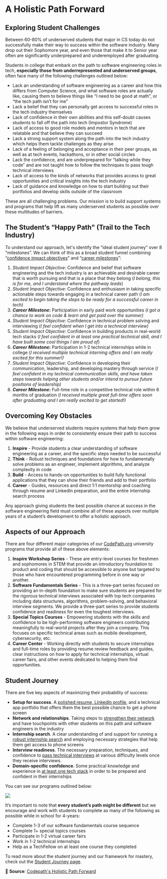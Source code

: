 # A Holistic Path Forward

## Exploring Student Challenges

Between 60-80% of underserved students that major in CS today do not successfully make their way to success within the software industry. Many drop out their Sophomore year, and even those that make it to Senior year often are significantly underprepared and underemployed after graduating.

Students in college that embark on the path to software engineering roles in tech, **especially those from underrepresented and underserved groups**, often face many of the following challenges outlined below:

* Lack an understanding of software engineering as a career and how this differs from Computer Science, and what software roles are actually like, causing them to believe things like “I need to be good at math”, or “the tech path isn’t for me”
* Lack a belief that they can personally get access to successful roles in the tech industry themselves
* Lack of confidence in their own abilities and this self-doubt causes students to fall off the path into tech \(Impostor Syndrome\)
* Lack of access to good role models and mentors in tech that are relatable and that believe they can succeed
* Lack a strong support system along the path into the tech industry which helps them tackle challenges as they arise
* Lack of a feeling of belonging and acceptance in their peer groups, as well as at tech events, hackathons, or in other social circles
* Lack the confidence, and are underprepared for “talking while they code” and are not taught how to follow the techniques to pass tough technical interviews
* Lack of access to the kinds of networks that provides access to great opportunities and critical insights into the tech industry
* Lack of guidance and knowledge on how to start building out their portfolios and develop skills outside of the classroom

These are all challenging problems. Our mission is to build support systems and programs that help lift as many underserved students as possible over these multitudes of barriers.

## The Student’s “Happy Path" \(Trail to the Tech Industry\)

To understand our approach, let's identify the “ideal student journey” over 8 “milestones”. We can think of this as a broad student funnel combining “[confidence impact objectives](student-impact.md)” and “[career milestones](student-journey.md)”:

1. _Student Impact Objective_: Confidence and belief that software engineering and the tech industry is an achievable and desirable career that is worth pursuing and that is a place that they belong \(_I belong, this is for me, and I understand where the pathway leads_\)
2. _Student Impact Objective_: Confidence and enthusiasm in taking specific actionable steps towards engaging in a technical career path \(_I am excited to begin taking the steps to be ready for a successful career in tech\)_
3. _**Career Milestone**_**:** Participation in early paid work opportunities \(_I got a chance to work on code & learn and get paid over the summer\)_
4. _Student Impact Objective_: Confidence in technical problem solving and interviewing \(_I feel confident when I get into a technical interview\)_
5. _Student Impact Objective_: Confidence in building products in real-world tech stacks \(_I feel confident in at least one practical technical skill, and I have built some cool things I am proud of_\)
6. _**Career Milestone**_**:** Participation in 1-2 technical internships while in college \(_I received multiple technical interning offers and I am really excited for this summer!\)_
7. _Student Impact Objective_: Confidence in developing their communication, leadership, and developing mastery through service \(_I feel confident in my technical communication skills, and have taken steps towards helping other students and/or intend to pursue future positions of leadership\)_
8. _**Career Milestone**_**:** Full-time role in a competitive technical role within 6 months of graduation \(_I received multiple great full-time offers soon after graduating and I am really excited to get started!\)_

## Overcoming Key Obstacles

We believe that underserved students require systems that help them grow in the following ways in order to consistently ensure their path to success within software engineering:

1. **Inspire** - Provide students a clear understanding of software engineering as a career, and the specific steps needed to be successful
2. **Think** - Robust techniques and foundations for how to fundamentally solve problems as an engineer, implement algorithms, and analyze complexity in code
3. **Build** - Access to hands-on opportunities to build fully functional applications that they can show their friends and add to their portfolio
4. **Career** - Guides, resources and direct 1:1 mentorship and coaching through resume and LinkedIn preparation, and the entire internship search process

Any approach giving students the best possible chance at success in the software engineering field must combine all of these aspects over multiple years of a student’s development to offer a holistic approach.

## Aspects of our Approach

There are four different major categories of our [CodePath.org](http://codepath.org/) university programs that provide all of these above elements:

1. **Inspire Workshop Series** - These are entry-level courses for freshmen and sophomores in STEM that provide an introductory foundation to product and coding that should be accessible to anyone but targeted to those who have encountered programming before in one way or another.
2. **Software Fundamentals Series** - This is a three-part series focused on providing an in-depth foundation to make sure students are prepared for the rigorous technical interviews associated with top tech companies including data structures, algorithms, problem-solving, and behavioral interview segments. We provide a three-part series to provide students confidence and readiness for even the toughest interviews.
3. **Special Topics Courses** - Empowering students with the skills and confidence to be high-performing software engineers contributing meaningfully to real-world projects after they join a company. This focuses on specific technical areas such as mobile development, cybersecurity, etc.
4. **Career Center** - Working directly with students to secure internships and full-time roles by providing resume review feedback and guides, clear instructions on how to apply for technical internships, virtual career fairs, and other events dedicated to helping them find opportunities.

## Student Journey

There are five key aspects of maximizing their probability of success:

* **Setup for success**. A [polished resume, LinkedIn profile](https://books.codepath.org/student-handbook/internship-search/student-resume-guide), and a technical app portfolio that offers them the best possible chance to get a phone screen
* **Network and relationships**. Taking steps to [strengthen their network](https://books.codepath.org/student-handbook/internship-search/the-art-of-the-follow-up) and have touchpoints with other students on this path and software engineers in the industry
* **Internship search**. A clear understanding of and support for running a [robust internship search](https://medium.com/@seaon/3-step-guide-to-nail-your-internship-search-82ed58f7f6a) and employing necessary strategies that help them get access to phone screens
* **Interview readiness**. The necessary preparation, techniques, and confidence to [pass technical interviews](https://books.codepath.org/student-handbook/technical-interviewing/technical-interviewing-guide) at various difficulty levels once they receive interviews.
* **Domain-specific confidence**. Some practical knowledge and experience in [at least one tech stack](https://books.codepath.org/student-handbook/software-engineering/software-career-tracks) in order to be prepared and confident in their internships

You can see our programs outlined below:

![](https://i.imgur.com/2ARdapX.png)

It’s important to note that **every student’s path might be different** but we encourage and work with students to complete as many of the following as possible while in school for 4-years:

* Complete 1-3 of our software fundamentals course sequence
* Complete 1+ special topics courses
* Participate in 1-2 virtual career fairs
* Work in 1-2 technical internships
* Help as a TechFellow on at least one course they completed

To read more about the student journey and our framework for mastery, check out the [Student Journey page](student-journey.md).

📖 **Source**: [Codepath's Holistic Path Forward](https://hackmd.io/@nesquena/codepath-holistic-path-forward)

